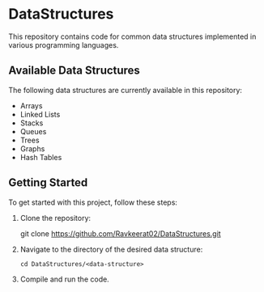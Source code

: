 # DataStructures

This repository contains code for common data structures implemented in various programming languages.

## Available Data Structures

The following data structures are currently available in this repository:

- Arrays
- Linked Lists
- Stacks
- Queues
- Trees
- Graphs
- Hash Tables

## Getting Started

To get started with this project, follow these steps:

1. Clone the repository:

    git clone https://github.com/Ravkeerat02/DataStructures.git

2. Navigate to the directory of the desired data structure:

    `cd DataStructures/<data-structure>`


3. Compile and run the code.
